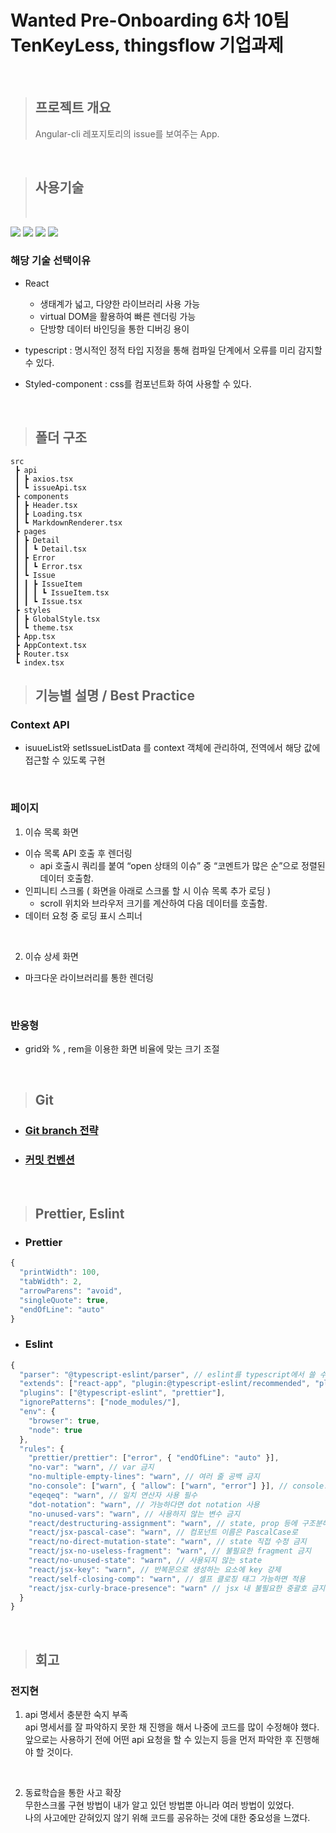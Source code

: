 # Wanted Pre-Onboarding 6차 10팀 TenKeyLess, thingsflow 기업과제

<br>

> ## 프로젝트 개요
>
> Angular-cli 레포지토리의 issue를 보여주는 App.

<br/>

> ## 사용기술
>
> <br/>

<img src="https://img.shields.io/badge/javascript-F7DF1E?style=for-the-badge&logo=javascript&logoColor=white">
<img src="https://img.shields.io/badge/react-61DAFB?style=for-the-badge&logo=react&logoColor=white">
<img src="https://img.shields.io/badge/typescript-3178C6?style=for-the-badge&logo=typescript&logoColor=white">
<img src="https://img.shields.io/badge/styled-components-DB7093?style=for-the-badge&logo=styled-components&logoColor=white">

<br>

### 해당 기술 선택이유<br>

- React

  - 생태계가 넓고, 다양한 라이브러리 사용 가능
  - virtual DOM을 활용하여 빠른 렌더링 가능
  - 단방향 데이터 바인딩을 통한 디버깅 용이

- typescript : 명시적인 정적 타입 지정을 통해 컴파일 단계에서 오류를 미리 감지할 수 있다.

- Styled-component : css를 컴포넌트화 하여 사용할 수 있다.

<br/>

> ## 폴더 구조

```
src
 ┣ api
 ┃ ┣ axios.tsx
 ┃ ┗ issueApi.tsx
 ┣ components
 ┃ ┣ Header.tsx
 ┃ ┣ Loading.tsx
 ┃ ┗ MarkdownRenderer.tsx
 ┣ pages
 ┃ ┣ Detail
 ┃ ┃ ┗ Detail.tsx
 ┃ ┣ Error
 ┃ ┃ ┗ Error.tsx
 ┃ ┗ Issue
 ┃ ┃ ┣ IssueItem
 ┃ ┃ ┃ ┗ IssueItem.tsx
 ┃ ┃ ┗ Issue.tsx
 ┣ styles
 ┃ ┣ GlobalStyle.tsx
 ┃ ┗ theme.tsx
 ┣ App.tsx
 ┣ AppContext.tsx
 ┣ Router.tsx
 ┗ index.tsx
```

> ## 기능별 설명 / Best Practice

### Context API

- isuueList와 setIssueListData 를 context 객체에 관리하여, 전역에서 해당 값에 접근할 수 있도록 구현

<br/>

### 페이지

1. 이슈 목록 화면

- 이슈 목록 API 호출 후 렌더링
  - api 호출시 쿼리를 붙여 “open 상태의 이슈” 중 “코멘트가 많은 순”으로 정렬된 데이터 호출함.
- 인피니티 스크롤 ( 화면을 아래로 스크롤 할 시 이슈 목록 추가 로딩 )
  - scroll 위치와 브라우저 크기를 계산하여 다음 데이터를 호출함.
- 데이터 요청 중 로딩 표시 스피너

<br/>

2. 이슈 상세 화면

- 마크다운 라이브러리를 통한 렌더링

<br/>

### 반응형

- grid와 % , rem을 이용한 화면 비율에 맞는 크기 조절

  </details>

<br>

> ## Git

- ### [Git branch 전략](https://github.com/wanted-pre-onboarding-fe-6-10/I.M.LAB/wiki/Git-branch-%EC%A0%84%EB%9E%B5)

- ### [커밋 컨벤션](https://github.com/wanted-pre-onboarding-fe-6-10/I.M.LAB/wiki/%EC%BB%A4%EB%B0%8B-%EC%BB%A8%EB%B2%A4%EC%85%98)

<br>

> ## Prettier, Eslint

- ### Prettier

```javascript
{
  "printWidth": 100,
  "tabWidth": 2,
  "arrowParens": "avoid",
  "singleQuote": true,
  "endOfLine": "auto"
}
```

- ### Eslint

```javascript
{
  "parser": "@typescript-eslint/parser", // eslint를 typescript에서 쓸 수 있도록 변환해줌
  "extends": ["react-app", "plugin:@typescript-eslint/recommended", "plugin:prettier/recommended"],
  "plugins": ["@typescript-eslint", "prettier"],
  "ignorePatterns": ["node_modules/"],
  "env": {
    "browser": true,
    "node": true
  },
  "rules": {
    "prettier/prettier": ["error", { "endOfLine": "auto" }],
    "no-var": "warn", // var 금지
    "no-multiple-empty-lines": "warn", // 여러 줄 공백 금지
    "no-console": ["warn", { "allow": ["warn", "error"] }], // console.log() 금지
    "eqeqeq": "warn", // 일치 연산자 사용 필수
    "dot-notation": "warn", // 가능하다면 dot notation 사용
    "no-unused-vars": "warn", // 사용하지 않는 변수 금지
    "react/destructuring-assignment": "warn", // state, prop 등에 구조분해 할당 적용
    "react/jsx-pascal-case": "warn", // 컴포넌트 이름은 PascalCase로
    "react/no-direct-mutation-state": "warn", // state 직접 수정 금지
    "react/jsx-no-useless-fragment": "warn", // 불필요한 fragment 금지
    "react/no-unused-state": "warn", // 사용되지 않는 state
    "react/jsx-key": "warn", // 반복문으로 생성하는 요소에 key 강제
    "react/self-closing-comp": "warn", // 셀프 클로징 태그 가능하면 적용
    "react/jsx-curly-brace-presence": "warn" // jsx 내 불필요한 중괄호 금지
  }
}

```

<br>

> ## 회고

### 전지현

1.  api 명세서 충분한 숙지 부족<br/>
    api 명세서를 잘 파악하지 못한 채 진행을 해서 나중에 코드를 많이 수정해야 했다.<br/>
    앞으로는 사용하기 전에 어떤 api 요청을 할 수 있는지 등을 먼저 파악한 후 진행해야 할 것이다.

    <br/>

2.  동료학습을 통한 사고 확장<br/>
    무한스크롤 구현 방법이 내가 알고 있던 방법뿐 아니라 여러 방법이 있었다. <br/>
    나의 사고에만 갇혀있지 않기 위해 코드를 공유하는 것에 대한 중요성을 느꼈다.
